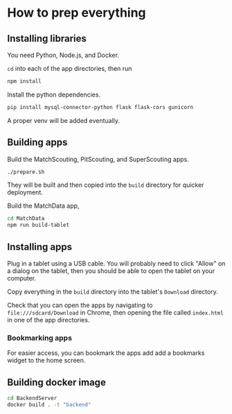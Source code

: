 # How to prep everything

## Installing libraries

You need Python, Node.js, and Docker.

`cd` into each of the app directories, then run

```bash
npm install
```

Install the python dependencies.

```bash
pip install mysql-connector-python flask flask-cors gunicorn
```

A proper venv will be added eventually.

## Building apps

Build the MatchScouting, PitScouting, and SuperScouting apps.

```bash
./prepare.sh
```

They will be built and then copied into the `build` directory for quicker
deployment.

Build the MatchData app,

```bash
cd MatchData
npm run build-tablet
```

## Installing apps

Plug in a tablet using a USB cable. You will probably need to click "Allow" on
a dialog on the tablet, then you should be able to open the tablet on your
computer.

Copy everything in the `build` directory into the tablet's `Download` directory.

Check that you can open the apps by navigating to `file:///sdcard/Download` in
Chrome, then opening the file called `index.html` in one of the app
directories.

### Bookmarking apps

For easier access, you can bookmark the apps add add a bookmarks widget to the home screen.

## Building docker image

```bash
cd BackendServer
docker build . -t "backend"
```
